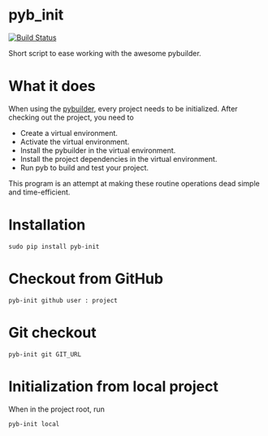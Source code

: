 pyb_init
========

[![Build Status](https://travis-ci.org/mriehl/pyb_init.png?branch=master)](https://travis-ci.org/mriehl/pyb_init)

Short script to ease working with the awesome pybuilder.

# What it does
When using the [pybuilder](http://pybuilder.github.com), every project needs to be initialized.
After checking out the project, you need to

 - Create a virtual environment.
 - Activate the virtual environment.
 - Install the pybuilder in the virtual environment.
 - Install the project dependencies in the virtual environment.
 - Run pyb to build and test your project.

This program is an attempt at making these routine operations dead simple and time-efficient.

# Installation
```
sudo pip install pyb-init
```

# Checkout from GitHub

```
pyb-init github user : project
```

# Git checkout
```
pyb-init git GIT_URL
```

# Initialization from local project
When in the project root, run


```
pyb-init local
```
